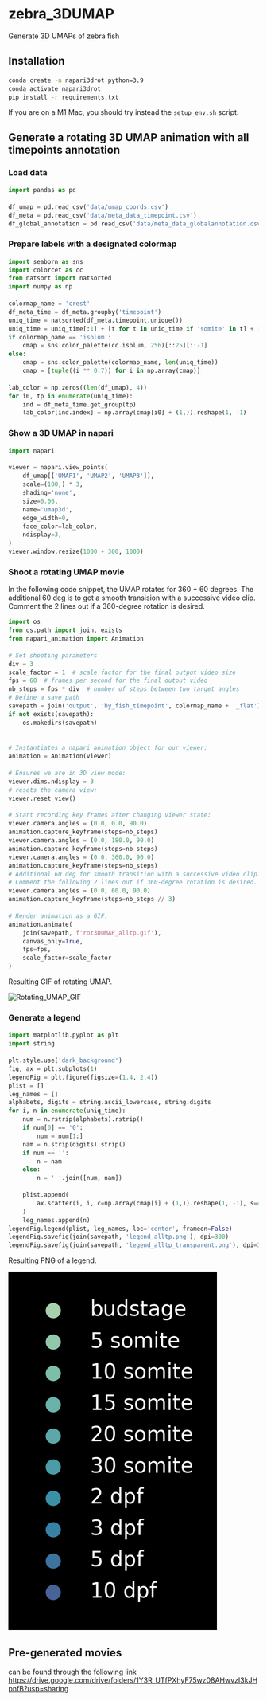 # zebra_3DUMAP
Generate 3D UMAPs of zebra fish

## Installation

```bash
conda create -n napari3drot python=3.9
conda activate napari3drot
pip install -r requirements.txt
```

If you are on a M1 Mac, you should try instead the `setup_env.sh` script.


## Generate a rotating 3D UMAP animation with all timepoints annotation

### Load data

```python
import pandas as pd

df_umap = pd.read_csv('data/umap_coords.csv')
df_meta = pd.read_csv('data/meta_data_timepoint.csv')
df_global_annotation = pd.read_csv('data/meta_data_globalannotation.csv')

```

### Prepare labels with a designated colormap
```python
import seaborn as sns
import colorcet as cc
from natsort import natsorted
import numpy as np

colormap_name = 'crest'
df_meta_time = df_meta.groupby('timepoint')
uniq_time = natsorted(df_meta.timepoint.unique())
uniq_time = uniq_time[:1] + [t for t in uniq_time if 'somite' in t] + [t for t in uniq_time if 'dpf' in t]
if colormap_name == 'isolum':
    cmap = sns.color_palette(cc.isolum, 256)[::25][::-1]
else:
    cmap = sns.color_palette(colormap_name, len(uniq_time))
    cmap = [tuple((i ** 0.7)) for i in np.array(cmap)]

lab_color = np.zeros((len(df_umap), 4))
for i0, tp in enumerate(uniq_time):
    ind = df_meta_time.get_group(tp)
    lab_color[ind.index] = np.array(cmap[i0] + (1,)).reshape(1, -1)

```

### Show a 3D UMAP in napari
```python
import napari

viewer = napari.view_points(
    df_umap[['UMAP1', 'UMAP2', 'UMAP3']],
    scale=(100,) * 3,
    shading='none',
    size=0.06,
    name='umap3d',
    edge_width=0,
    face_color=lab_color,
    ndisplay=3,
)
viewer.window.resize(1000 + 300, 1000)

```

### Shoot a rotating UMAP movie
In the following code snippet, the UMAP rotates for 360 + 60 degrees. 
The additional 60 deg is to get a smooth transision with a successive video clip.
Comment the 2 lines out if a 360-degree rotation is desired.

```python
import os
from os.path import join, exists
from napari_animation import Animation

# Set shooting parameters
div = 3
scale_factor = 1  # scale factor for the final output video size
fps = 60  # frames per second for the final output video
nb_steps = fps * div  # number of steps between two target angles
# Define a save path
savepath = join('output', 'by_fish_timepoint', colormap_name + '_flat')
if not exists(savepath):
    os.makedirs(savepath)
    

# Instantiates a napari animation object for our viewer:
animation = Animation(viewer)

# Ensures we are in 3D view mode:
viewer.dims.ndisplay = 3
# resets the camera view:
viewer.reset_view()

# Start recording key frames after changing viewer state:
viewer.camera.angles = (0.0, 0.0, 90.0)
animation.capture_keyframe(steps=nb_steps)
viewer.camera.angles = (0.0, 180.0, 90.0)
animation.capture_keyframe(steps=nb_steps)
viewer.camera.angles = (0.0, 360.0, 90.0)
animation.capture_keyframe(steps=nb_steps)
# Additional 60 deg for smooth transition with a successive video clip.
# Comment the following 2 lines out if 360-degree rotation is desired.
viewer.camera.angles = (0.0, 60.0, 90.0)
animation.capture_keyframe(steps=nb_steps // 3)

# Render animation as a GIF:
animation.animate(
    join(savepath, f'rot3DUMAP_alltp.gif'),
    canvas_only=True,
    fps=fps,
    scale_factor=scale_factor
)

```

Resulting GIF of rotating UMAP.

![Rotating_UMAP_GIF](images/rot3DUMAP_alltp_360.gif)


### Generate a legend
```python
import matplotlib.pyplot as plt
import string

plt.style.use('dark_background')
fig, ax = plt.subplots(1)
legendFig = plt.figure(figsize=(1.4, 2.4))
plist = []
leg_names = []
alphabets, digits = string.ascii_lowercase, string.digits
for i, n in enumerate(uniq_time):
    num = n.rstrip(alphabets).rstrip()
    if num[0] == '0':
        num = num[1:]
    nam = n.strip(digits).strip()
    if num == '':
        n = nam
    else:
        n = ' '.join([num, nam])

    plist.append(
        ax.scatter(i, i, c=np.array(cmap[i] + (1,)).reshape(1, -1), s=40, label=n)
    )
    leg_names.append(n)
legendFig.legend(plist, leg_names, loc='center', frameon=False)
legendFig.savefig(join(savepath, 'legend_alltp.png'), dpi=300)
legendFig.savefig(join(savepath, 'legend_alltp_transparent.png'), dpi=300, transparent=True)

```

Resulting PNG of a legend.

![Rotating_UMAP_GIF](images/legend_alltp.png)


## Pre-generated movies
can be found through the following link
https://drive.google.com/drive/folders/1Y3R_UTfPXhyF75wz08AHwvzI3kJHpnfB?usp=sharing
